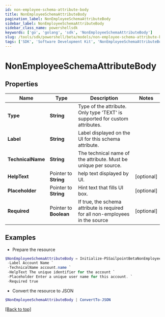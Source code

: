 ```yaml
---
id: non-employee-schema-attribute-body
title: NonEmployeeSchemaAttributeBody
pagination_label: NonEmployeeSchemaAttributeBody
sidebar_label: NonEmployeeSchemaAttributeBody
sidebar_class_name: powershellsdk
keywords: ['go', 'golang', 'sdk', 'NonEmployeeSchemaAttributeBody'] 
slug: /tools/sdk/powershell/beta/models/non-employee-schema-attribute-body
tags: ['SDK', 'Software Development Kit', 'NonEmployeeSchemaAttributeBody']
---
```



# NonEmployeeSchemaAttributeBody

## Properties

Name | Type | Description | Notes
------------ | ------------- | ------------- | -------------
**Type** |  **String** | Type of the attribute. Only type &#39;TEXT&#39; is supported for custom attributes. | 
**Label** |  **String** | Label displayed on the UI for this schema attribute. | 
**TechnicalName** |  **String** | The technical name of the attribute. Must be unique per source. | 
**HelpText** |  Pointer to **String** | help text displayed by UI. | [optional] 
**Placeholder** |  Pointer to **String** | Hint text that fills UI box. | [optional] 
**Required** |  Pointer to **Boolean** | If true, the schema attribute is required for all non-employees in the source | [optional] 

## Examples

- Prepare the resource
```powershell
$NonEmployeeSchemaAttributeBody = Initialize-PSSailpointBetaNonEmployeeSchemaAttributeBody  -Type TEXT `
 -Label Account Name `
 -TechnicalName account.name `
 -HelpText The unique identifier for the account `
 -Placeholder Enter a unique user name for this account. `
 -Required true
```

- Convert the resource to JSON
```powershell
$NonEmployeeSchemaAttributeBody | ConvertTo-JSON
```


[[Back to top]](#) 

